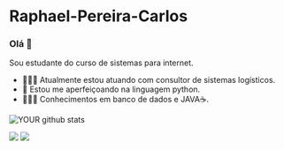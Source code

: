 # Raphael-Pereira-Carlos


### Olá 👋

Sou estudante do curso de sistemas para internet.

- 👨🏼‍🎓 Atualmente estou atuando com consultor de sistemas logísticos.
- 🌱 Estou me aperfeiçoando na linguagem python.
- 👨🏽‍💻 Conhecimentos em banco de dados e JAVA☕. 

![YOUR github stats](https://github-readme-stats.vercel.app/api?username=raphaelpcarlos)

[<img src="https://img.shields.io/badge/linkedin-%230077B5.svg?&style=for-the-badge&logo=linkedin&logoColor=white" />](https://www.linkedin.com/in/USERNAME/) [<img src = "https://img.shields.io/badge/instagram-%23E4405F.svg?&style=for-the-badge&logo=instagram&logoColor=white">](https://www.instagram.com/raphael_carlos17/)
